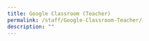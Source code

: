 ```yaml
---
title: Google Classroom (Teacher)
permalink: /staff/Google-Classroom-Teacher/
description: ""
---
```


